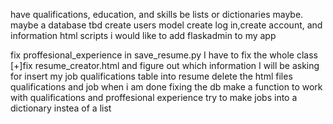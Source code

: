 have qualifications, education, and skills be lists or dictionaries maybe. maybe a database tbd
create users model
create log in,create account, and information html scripts
i would like to add flaskadmin to my app

fix proffesional_experience in save_resume.py I have to fix the whole class
[+]fix resume_creator.html and figure out which information I will be asking for
insert my job qualifications table into resume
delete the html files qualifications and job when i am done fixing the db
make a function to work with qualifications and proffesional experience
try to make jobs into a dictionary instea of a list